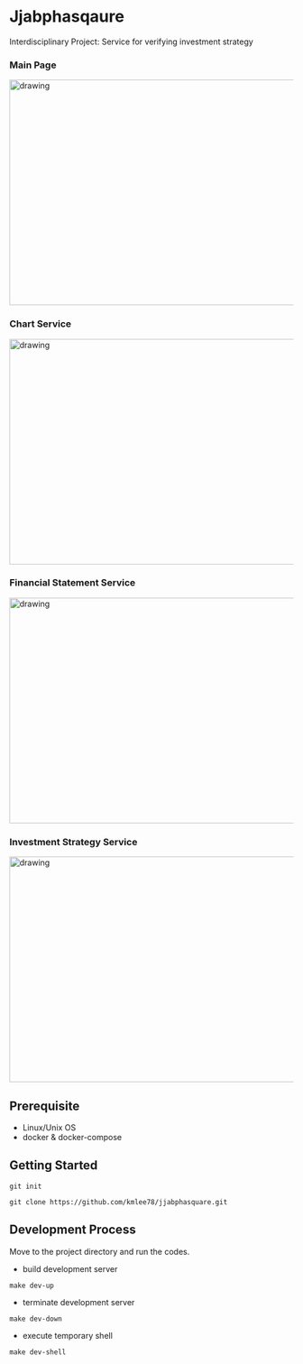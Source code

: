 # Jjabphasqaure

Interdisciplinary Project: Service for verifying investment strategy

### Main Page
<img src="https://user-images.githubusercontent.com/72758925/143732699-43ac0ec7-2e8a-4303-b86b-61c83259a9e9.png" alt="drawing" width="700" height="400"/>

### Chart Service
<img src="https://user-images.githubusercontent.com/72758925/143732797-6350967f-f5aa-47dc-bc5e-002a73a006bf.png" alt="drawing" width="700" height="400"/>

### Financial Statement Service
<img src="https://user-images.githubusercontent.com/72758925/143732849-ed0df25e-b6c3-460a-a0b2-f927c9c0b59a.png" alt="drawing" width="700" height="400"/>

### Investment Strategy Service
<img src="https://user-images.githubusercontent.com/72758925/143732863-b13538fe-00e7-4b0a-a842-d584c16b49a7.png" alt="drawing" width="700" height="400"/>

## Prerequisite

- Linux/Unix OS
- docker & docker-compose

## Getting Started

```
git init
```

```
git clone https://github.com/kmlee78/jjabphasquare.git
```

## Development Process

Move to the project directory and run the codes.

- build development server

```
make dev-up
```

- terminate development server

```
make dev-down
```

- execute temporary shell

```
make dev-shell
```
